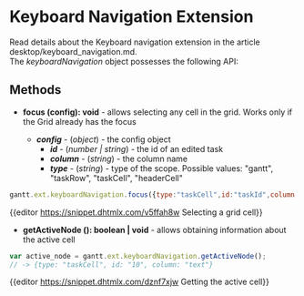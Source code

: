 Keyboard Navigation Extension
==========================

Read details about the Keyboard navigation extension in the article desktop/keyboard_navigation.md. <br>
The *keyboardNavigation* object possesses the following API:

Methods
----------

- <span class=submethod>**focus (config): void**</span> - allows selecting any cell in the grid. Works only if the Grid already has the focus

    - **_config_** - (*object*) - the config object
        - **_id_** - (*number | string*) - the id of an edited task
        - **_column_** - (*string*) - the column name
        - **_type_** - (*string*) - type of the scope. Possible values: "gantt", "taskRow", "taskCell", "headerCell"


~~~js
gantt.ext.keyboardNavigation.focus({type:"taskCell",id:"taskId",column:"columnName"});
~~~

{{editor 	https://snippet.dhtmlx.com/v5ffah8w		Selecting a grid cell}}

- <span class=submethod>**getActiveNode (): boolean | void**</span> - allows obtaining information about the active cell

~~~js
var active_node = gantt.ext.keyboardNavigation.getActiveNode();
// -> {type: "taskCell", id: "10", column: "text"}
~~~

{{editor	https://snippet.dhtmlx.com/dznf7xjw		Getting the active cell}}

